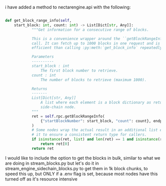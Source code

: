 i have added a method to nectarengine.api with the following:

```python

def get_block_range_info(self,
    start_block: int, count: int) -> List[Dict[str, Any]]:
            """Get information for a consecutive range of blocks.

            This is a convenience wrapper around the ``getBlockRangeInfo`` JSON-RPC
            call. It can fetch up to 1000 blocks in one request and is much more
            efficient than calling :py:meth:`get_block_info` repeatedly.

            Parameters
            ----------
            start_block : int
                The first block number to retrieve.
            count : int
                The number of blocks to retrieve (maximum 1000).

            Returns
            -------
            List[Dict[str, Any]]
                A list where each element is a block dictionary as returned by the
                side-chain node.
            """
            ret = self.rpc.getBlockRangeInfo(
                {"startBlockNumber": start_block, "count": count}, endpoint="blockchain"
            )
            # Some nodes wrap the actual result in an additional list entry; unwrap
            # it to ensure a consistent return type for callers.
            if isinstance(ret, list) and len(ret) == 1 and isinstance(ret[0], list):
                return ret[0]
            return ret
```

I would like to include the option to get the blocks in bulk, similar to what we are doing in stream_blocks.py but let's do it in stream_engine_sidechain_blocks.py to get them in 1k block chunks, to speed this up, but ONLY if a .env flag is set, because most nodes have this turned off as it's resource intensive
